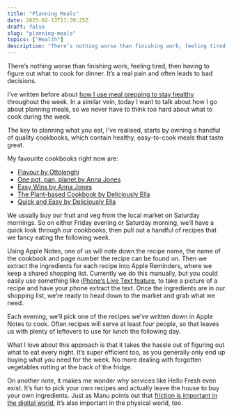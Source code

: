 ```yaml
---
title: "Planning Meals"
date: 2025-02-13T11:39:25Z
draft: false
slug: "planning-meals"
topics: ["Health"]
description: "There’s nothing worse than finishing work, feeling tired, then having to figure out what to cook for dinner. It’s a real pain and often leads to bad decisions."
---
```


There’s nothing worse than finishing work, feeling tired, then having to figure out what to cook for dinner. It’s a real pain and often leads to bad decisions.

I’ve written before about [how I use meal prepping to stay healthy](/writing/sunday-meal-prep/) throughout the week. In a similar vein, today I want to talk about how I go about planning meals, so we never have to think too hard about what to cook during the week.

The key to planning what you eat, I’ve realised, starts by owning a handful of quality cookbooks, which contain healthy, easy-to-cook meals that taste great.

My favourite cookbooks right now are:

- [Flavour by Ottolenghi](https://ottolenghi.co.uk/products/flavour-cookbook)
- [One pot, pan, planet by Anna Jones](https://www.goodreads.com/book/show/43501560-one)
- [Easy Wins by Anna Jones](https://www.goodreads.com/book/show/203017792-easy-wins)
- [The Plant-based Cookbook by Deliciously Ella](https://www.goodreads.com/book/show/38882366-deliciously-ella)
- [Quick and Easy by Deliciously Ella](https://www.goodreads.com/book/show/52894119-deliciously-ella-making-plant-based-quick-and-easy)

We usually buy our fruit and veg from the local market on Saturday mornings. So on either Friday evening or Saturday morning, we’ll have a quick look through our cookbooks, then pull out a handful of recipes that we fancy eating the following week. 

Using Apple Notes, one of us will note down the recipe name, the name of the cookbook and page number the recipe can be found on. Then we extract the ingredients for each recipe into Apple Reminders, where we keep a shared shopping list. Currently we do this manually, but you could easily use something like [iPhone’s Live Text feature](https://support.apple.com/en-gb/HT212630), to take a picture of a recipe and have your phone extract the text. Once the ingredients are in our shopping list, we’re ready to head down to the market and grab what we need. 

Each evening, we’ll pick one of the recipes we’ve written down in Apple Notes to cook. Often recipes will serve at least four people, so that leaves us with plenty of leftovers to use for lunch the following day.

What I love about this approach is that it takes the hassle out of figuring out what to eat every night. It’s super efficient too, as you generally only end up buying what you need for the week. No more dealing with forgotten vegetables rotting at the back of the fridge. 

On another note, it makes me wonder why services like Hello Fresh even exist. It’s fun to pick your own recipes and actually leave the house to buy your own ingredients. Just as Manu points out that [friction is important in the digital world](https://manuelmoreale.com/indieweb-carnival-on-the-importance-of-friction), it’s also important in the physical world, too.